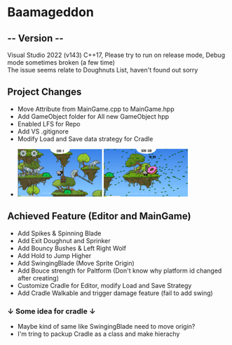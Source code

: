 # Baamageddon
## -- Version --
Visual Studio 2022 (v143) C++17, Please try to run on release mode, Debug mode sometimes broken (a few time)   
The issue seems relate to Doughnuts List, haven't found out sorry
## Project Changes
* Move Attribute from MainGame.cpp to MainGame.hpp
* Add GameObject folder for All new GameObject hpp
* Enabled LFS for Repo
* Add VS .gitignore
* Modify Load and Save data strategy for Cradle
-  <img src="/img/img2.png" height=40% width=40%> <img src="/img/img1.png" height=40% width=40%>




## Achieved Feature (Editor and MainGame)
* Add Spikes & Spinning Blade 
* Add Exit Doughnut and Sprinker
* Add Bouncy Bushes & Left Right Wolf
* Add Hold to Jump Higher
* Add SwingingBlade (Move Sprite Origin)
* Add Bouce strength for Paltform (Don't know why platform id changed after creating)
* Customize Cradle for Editor, modify Load and Save Strategy
* Add Cradle Walkable and trigger damage feature (fail to add swing)
### ↓ Some idea for cradle ↓
- Maybe kind of same like SwingingBlade need to move origin?
- I'm tring to packup Cradle as a class and make hierachy
